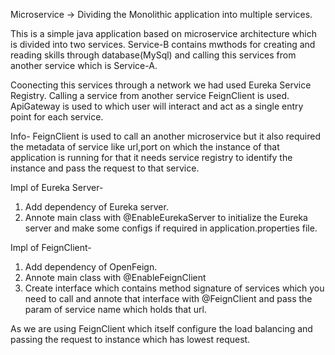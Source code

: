 Microservice -> Dividing the Monolithic application into multiple services.

This is a simple java application based on microservice architecture which is divided into two services.
Service-B contains mwthods for creating and reading skills through database(MySql) and calling this services from another service which is Service-A.

Coonecting this services through a network we had used Eureka Service Registry.
Calling a service from another service FeignClient is used.
ApiGateway is used to which user will interact and act as a single entry point for each service.

Info-
FeignClient is used to call an another microservice but it also required the metadata of service like url,port on which the instance of that application is running for that it needs
service registry to identify the instance and pass the request to that service.

Impl of Eureka Server-
1. Add dependency of Eureka server.
2. Annote main class with @EnableEurekaServer to initialize the Eureka server and make some configs if required in application.properties file.

Impl of FeignClient-
1. Add dependency of OpenFeign.
2. Annote main class with @EnableFeignClient
3. Create interface which contains method signature of services which you need to call and annote that interface with @FeignClient and pass the param of service name which holds that url.

As we are using FeignClient which itself configure the load balancing and passing the request to instance which has lowest request. 
